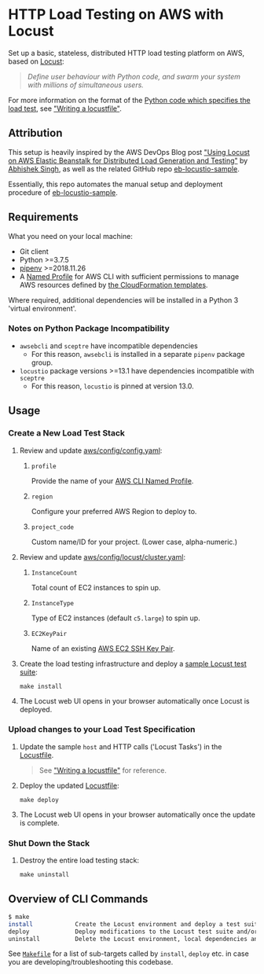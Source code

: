 # HTTP Load Testing on AWS with Locust

Set up a basic, stateless, distributed HTTP load testing platform on AWS, based on [Locust](http://locust.io/):

> _Define user behaviour with Python code, and swarm your system with millions of simultaneous users._

For more information on the format of the [Python code which specifies the load test](aws/files/app/locustfile.py), see ["Writing a locustfile"](http://docs.locust.io/en/latest/writing-a-locustfile.html).

## Attribution

This setup is heavily inspired by the AWS DevOps Blog post ["Using Locust on AWS Elastic Beanstalk for Distributed Load Generation and Testing"](https://aws.amazon.com/blogs/devops/using-locust-on-aws-elastic-beanstalk-for-distributed-load-generation-and-testing/) by [Abhishek Singh](https://github.com/abhiksingh), as well as the related GitHub repo [eb-locustio-sample](https://www.github.com/awslabs/eb-locustio-sample).

Essentially, this repo automates the manual setup and deployment procedure of [eb-locustio-sample](https://www.github.com/awslabs/eb-locustio-sample).

## Requirements

What you need on your local machine:

* Git client
* Python >=3.7.5
* [pipenv](https://github.com/pypa/pipenv) >=2018.11.26
* A [Named Profile](https://docs.aws.amazon.com/cli/latest/userguide/cli-configure-profiles.html) for AWS CLI with sufficient permissions to manage AWS resources defined by [the CloudFormation templates](aws/templates).

Where required, additional dependencies will be installed in a Python 3 'virtual environment'.

### Notes on Python Package Incompatibility

* `awsebcli` and `sceptre` have incompatible dependencies
    * For this reason, `awsebcli` is installed in a separate `pipenv` package group.
* `locustio` package versions >=13.1 have dependencies incompatible with `sceptre`
    * For this reason, `locustio` is pinned at version 13.0.

## Usage

### Create a New Load Test Stack

1. Review and update [aws/config/config.yaml](aws/config/config.yaml):

    1. `profile`

        Provide the name of your [AWS CLI Named Profile](https://docs.aws.amazon.com/cli/latest/userguide/cli-configure-profiles.html).

    2. `region`

        Configure your preferred AWS Region to deploy to.

    3. `project_code`

        Custom name/ID for your project. (Lower case, alpha-numeric.)

2. Review and update [aws/config/locust/cluster.yaml](aws/config/locust/cluster.yaml):

    1. `InstanceCount`

        Total count of EC2 instances to spin up.

    2. `InstanceType`

        Type of EC2 instances (default `c5.large`) to spin up.

    3. `EC2KeyPair`

        Name of an existing [AWS EC2 SSH Key Pair](https://docs.aws.amazon.com/AWSEC2/latest/UserGuide/ec2-key-pairs.html).

3. Create the load testing infrastructure and deploy a [sample Locust test suite](aws/files/app/locustfile.py):

    ```
    make install
    ```

3. The Locust web UI opens in your browser automatically once Locust is deployed.

### Upload changes to your Load Test Specification

1. Update the sample `host` and HTTP calls ('Locust Tasks') in the [Locustfile](aws/files/app/locustfile.py).

    > See ["Writing a locustfile"](http://docs.locust.io/en/latest/writing-a-locustfile.html) for reference.

2. Deploy the updated [Locustfile](aws/files/app/locustfile.py):

    ```
    make deploy
    ```

3. The Locust web UI opens in your browser automatically once the update is complete.

### Shut Down the Stack

1. Destroy the entire load testing stack:

    ```
    make uninstall
    ```

## Overview of CLI Commands

```bash
$ make
install            Create the Locust environment and deploy a test suite for blazedemo.com
deploy             Deploy modifications to the Locust test suite and/or CloudFormation templates
uninstall          Delete the Locust environment, local dependencies and temporary files
```

See [`Makefile`](Makefile) for a list of sub-targets called by `install`, `deploy` etc. in case you are developing/troubleshooting this codebase.
